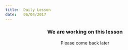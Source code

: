 ```yaml
---
title:  Daily Lesson
date:   06/04/2017
---
```


### <center>We are working on this lesson</center>
<center>Please come back later</center>